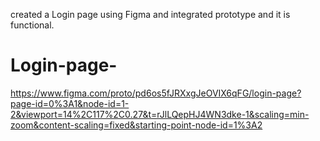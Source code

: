 created a Login page using Figma and integrated prototype and it is functional.
# Login-page-
https://www.figma.com/proto/pd6os5fJRXxgJeOVIX6qFG/login-page?page-id=0%3A1&node-id=1-2&viewport=14%2C117%2C0.27&t=rJlLQepHJ4WN3dke-1&scaling=min-zoom&content-scaling=fixed&starting-point-node-id=1%3A2
